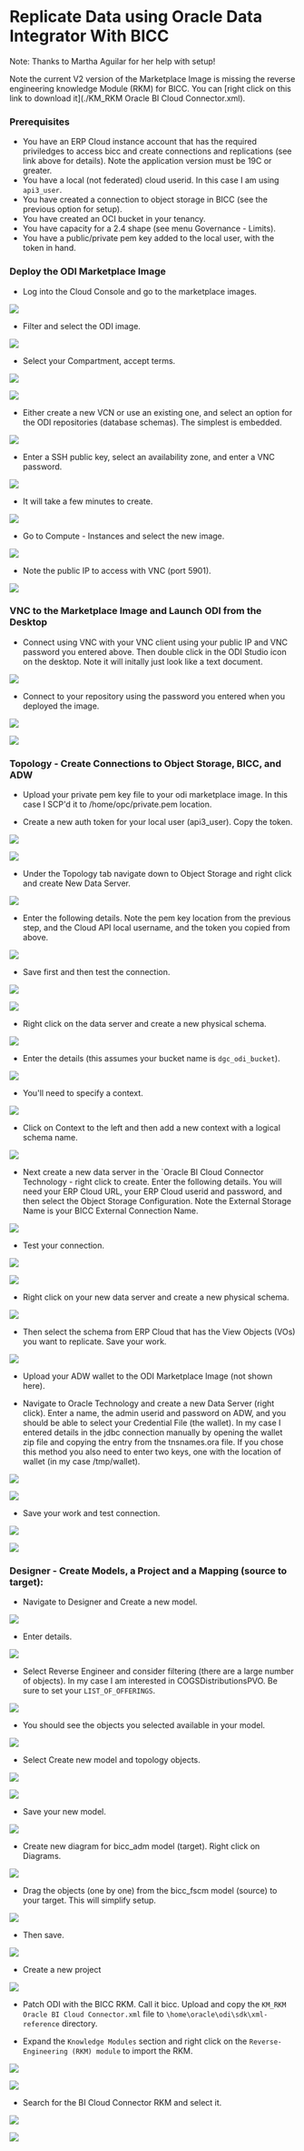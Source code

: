 # **Replicate Data using Oracle Data Integrator With BICC**

Note:  Thanks to Martha Aguilar for her help with setup!

Note the current V2 version of the Marketplace Image is missing the reverse engineering knowledge Module (RKM) for BICC.  You can [right click on this link to download it](./KM_RKM Oracle BI Cloud Connector.xml).

### **Prerequisites**

- You have an ERP Cloud instance account that has the required priviledges to access bicc and create connections and replications (see link above for details).  Note the application version must be 19C or greater.
- You have a local (not federated) cloud userid.  In this case I am using `api3_user`.
- You have created a connection to object storage in BICC (see the previous option for setup).
- You have created an OCI bucket in your tenancy.
- You have capacity for a 2.4 shape (see menu Governance - Limits).
- You have a public/private pem key added to the local user, with the token in hand.

### **Deploy the ODI Marketplace Image**

- Log into the Cloud Console and go to the marketplace images.

![](images/063.png)

- Filter and select the ODI image.

![](images/064.png)

- Select your Compartment, accept terms.

![](images/065.png)

![](images/066.png)

- Either create a new VCN or use an existing one, and select an option for the ODI repositories (database schemas).  The simplest is embedded.

![](images/067.png)

- Enter a SSH public key, select an availability zone, and enter a VNC password.

![](images/068.png)

- It will take a few minutes to create.

![](images/069.png)

- Go to Compute - Instances and select the new image.

![](images/070.png)

- Note the public IP to access with VNC (port 5901).

![](images/071.png)

### **VNC to the Marketplace Image and Launch ODI from the Desktop**

- Connect using VNC with your VNC client using your public IP and VNC password you entered above.  Then double click in the ODI Studio icon on the desktop.  Note it will initally just look like a text document.

![](images/072.png)

- Connect to your repository using the password you entered when you deployed the image.

![](images/073.png)

![](images/074.png)

### **Topology - Create Connections to Object Storage, BICC, and ADW**

- Upload your private pem key file to your odi marketplace image.  In this case I SCP'd it to /home/opc/private.pem location.

- Create a new auth token for your local user (api3_user).  Copy the token.

![](images/077.png)

![](images/078.png)

- Under the Topology tab navigate down to Object Storage and right click and create New Data Server.

![](images/075.png)

- Enter the following details.  Note the pem key location from the previous step, and the Cloud API local username, and the token you copied from above.

![](images/076.png)

- Save first and then test the connection.

![](images/079.png)

![](images/080.png)

- Right click on the data server and create a new physical schema.

![](images/081.png)

- Enter the details (this assumes your bucket name is `dgc_odi_bucket`).

![](images/082.png)

- You'll need to specify a context.

![](images/083.png)

- Click on Context to the left and then add a new context with a logical schema name.

![](images/084.png)

- Next create a new data server in the `Oracle BI Cloud Connector Technology - right click to create.  Enter the following details.  You will need your ERP Cloud URL, your ERP Cloud userid and password, and then select the Object Storage Configuration.  Note the External Storage Name is your BICC External Connection Name.

![](images/085.png)

- Test your connection.

![](images/086.png)

![](images/087.png)

- Right click on your new data server and create a new physical schema.

![](images/093.png)

- Then select the schema from ERP Cloud that has the View Objects (VOs) you want to replicate.  Save your work.

![](images/094.png)

- Upload your ADW wallet to the ODI Marketplace Image (not shown here).

- Navigate to Oracle Technology and create a new Data Server (right click).  Enter a name, the admin userid and password on ADW, and you should be able to select your Credential File (the wallet).  In my case I entered details in the jdbc connection manually by opening the wallet zip file and copying the entry from the tnsnames.ora file.  If you chose this method you also need to enter two keys, one with the location of wallet (in my case /tmp/wallet).

![](images/088.png)

![](images/089.png)

- Save your work and test connection.

![](images/090.png)

![](images/091.png)

### **Designer - Create Models, a Project and a Mapping (source to target):**

- Navigate to Designer and Create a new model.

![](images/092.png)

- Enter details.

![](images/095.png)

- Select Reverse Engineer and consider filtering (there are a large number of objects).  In my case I am interested in COGSDistributionsPVO.  Be sure to set your `LIST_OF_OFFERINGS`.

![](images/096.png)

- You should see the objects you selected available in your model.

![](images/097.png)

- Select Create new model and topology objects.

![](images/098.png)

![](images/099.png)

- Save your new model.

![](images/100.png)

- Create new diagram for bicc_adm model (target).  Right click on Diagrams.

![](images/101.png)

- Drag the objects (one by one) from the bicc_fscm model (source) to your target.  This will simplify setup.

![](images/102.png)

- Then save.

![](images/103.png)

- Create a new project 

![](images/104.png)

- Patch ODI with the BICC RKM.  Call it bicc.  Upload and copy the `KM_RKM Oracle BI Cloud Connector.xml` file to `\home\oracle\odi\sdk\xml-reference` directory.

- Expand the `Knowledge Modules` section and right click on the `Reverse-Engineering (RKM) module` to import the RKM.

![](images/105.png)

![](images/106.png)

- Search for the BI Cloud Connector RKM and select it.

![](images/107.png)

![](images/108.png)

